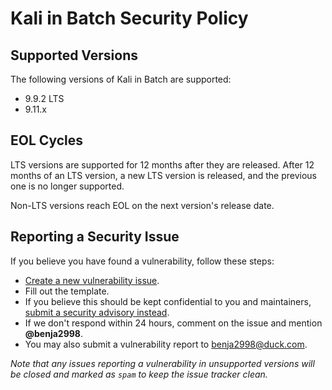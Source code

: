 # Kali in Batch Security Policy

## Supported Versions

The following versions of Kali in Batch are supported:

* 9.9.2 LTS
* 9.11.x

## EOL Cycles

LTS versions are supported for 12 months after they are released. After 12 months of an LTS version, a new LTS version is released, and the previous one is no longer supported.

Non-LTS versions reach EOL on the next version's release date.

## Reporting a Security Issue

If you believe you have found a vulnerability, follow these steps:

* [Create a new vulnerability issue](https://github.com/Kali-in-Batch/kali-in-batch/issues/new?template=vulnerability.yml).
* Fill out the template.
* If you believe this should be kept confidential to you and maintainers, [submit a security advisory instead](https://github.com/Kali-in-Batch/kali-in-batch/security/advisories/new).
* If we don't respond within 24 hours, comment on the issue and mention **@benja2998**.
* You may also submit a vulnerability report to [benja2998@duck.com](mailto:benja2998@duck.com).

*Note that any issues reporting a vulnerability in unsupported versions will be closed and marked as `spam` to keep the issue tracker clean.*
